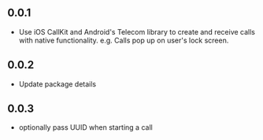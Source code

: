 ## 0.0.1

* Use iOS CallKit and Android's Telecom library to create and receive calls with native functionality. e.g. Calls pop up on user's lock screen.

## 0.0.2

* Update package details

## 0.0.3

* optionally pass UUID when starting a call